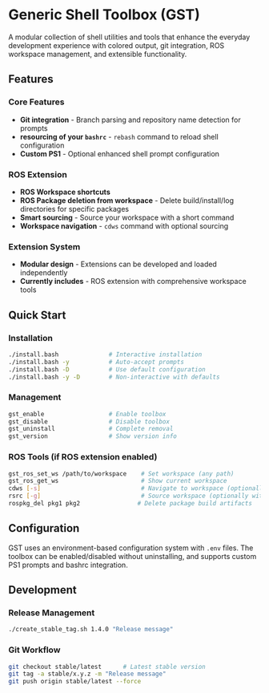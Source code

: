 # Generic Shell Toolbox (GST)

A modular collection of shell utilities and tools that enhance the everyday development experience with colored output, git integration, ROS workspace management, and extensible functionality.

## Features

### Core Features
- **Git integration** - Branch parsing and repository name detection for prompts
- **resourcing of your `bashrc`** - `rebash` command to reload shell configuration
- **Custom PS1** - Optional enhanced shell prompt configuration

### ROS Extension
- **ROS Workspace shortcuts**
- **ROS Package deletion from workspace** - Delete build/install/log directories for specific packages
- **Smart sourcing** - Source your workspace with a short command
- **Workspace navigation** - `cdws` command with optional sourcing

### Extension System
- **Modular design** - Extensions can be developed and loaded independently
- **Currently includes** - ROS extension with comprehensive workspace tools

## Quick Start

### Installation
```bash
./install.bash              # Interactive installation
./install.bash -y           # Auto-accept prompts
./install.bash -D           # Use default configuration
./install.bash -y -D        # Non-interactive with defaults
```

### Management
```bash
gst_enable                  # Enable toolbox
gst_disable                 # Disable toolbox
gst_uninstall               # Complete removal
gst_version                 # Show version info
```

### ROS Tools (if ROS extension enabled)
```bash
gst_ros_set_ws /path/to/workspace    # Set workspace (any path)
gst_ros_get_ws                       # Show current workspace
cdws [-s]                            # Navigate to workspace (optionally source)
rsrc [-g]                            # Source workspace (optionally with Gazebo)
rospkg_del pkg1 pkg2                # Delete package build artifacts
```

## Configuration

GST uses an environment-based configuration system with `.env` files. The toolbox can be enabled/disabled without uninstalling, and supports custom PS1 prompts and bashrc integration.

## Development

### Release Management
```bash
./create_stable_tag.sh 1.4.0 "Release message"
```

### Git Workflow
```bash
git checkout stable/latest      # Latest stable version
git tag -a stable/x.y.z -m "Release message"
git push origin stable/latest --force
```